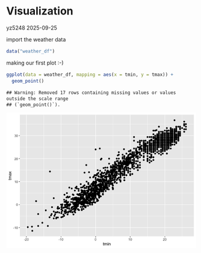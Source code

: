 Visualization
================
yz5248
2025-09-25

import the weather data

``` r
data("weather_df")
```

making our first plot :-)

``` r
ggplot(data = weather_df, mapping = aes(x = tmin, y = tmax)) + 
  geom_point()
```

    ## Warning: Removed 17 rows containing missing values or values outside the scale range
    ## (`geom_point()`).

![](data_visualization_files/figure-gfm/unnamed-chunk-2-1.png)<!-- -->
